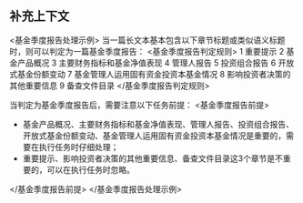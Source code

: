 ## 补充上下文

<基金季度报告处理示例>
当一篇长文本基本包含以下章节标题或类似语义标题时，则可以判定为一篇基金季度报告：
<基金季度报告判定规则>
1 重要提示
2 基金产品概况
3 主要财务指标和基金净值表现
4 管理人报告
5 投资组合报告
6 开放式基金份额变动
7 基金管理人运用固有资金投资本基金情况
8 影响投资者决策的其他重要信息
9 备查文件目录
</基金季度报告判定规则>

当判定为基金季度报告后，需要注意以下任务前提：
<基金季度报告前提>
- 基金产品概况、主要财务指标和基金净值表现、管理人报告、投资组合报告、开放式基金份额变动、基金管理人运用固有资金投资本基金情况是重要的，需要在执行任务时仔细处理；
- 重要提示、影响投资者决策的其他重要信息、备查文件目录这3个章节是不重要的，可以在执行任务时忽略。

</基金季度报告前提>
</基金季度报告处理示例>